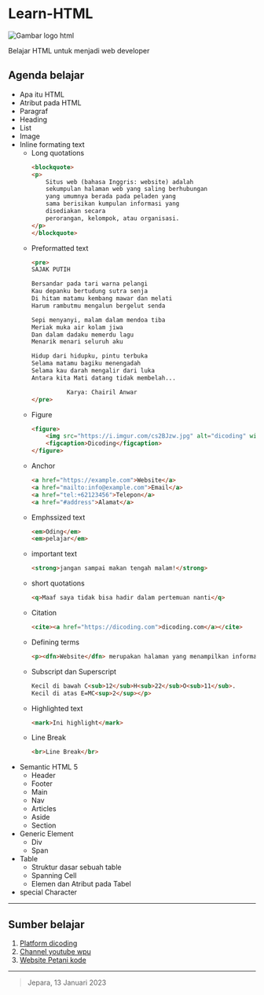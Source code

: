 # Learn-HTML

![Gambar logo html](https://images.unsplash.com/photo-1632882765546-1ee75f53becb?ixlib=rb-4.0.3&ixid=MnwxMjA3fDB8MHxwaG90by1wYWdlfHx8fGVufDB8fHx8&auto=format&fit=crop&w=1932&q=80)

Belajar HTML untuk menjadi web developer

## Agenda belajar

- Apa itu HTML
- Atribut pada HTML
- Paragraf
- Heading
- List
- Image
- Inline formating text
    - Long quotations
        ```html
        <blockquote>
        <p> 
            Situs web (bahasa Inggris: website) adalah 
            sekumpulan halaman web yang saling berhubungan 
            yang umumnya berada pada peladen yang 
            sama berisikan kumpulan informasi yang 
            disediakan secara 
            perorangan, kelompok, atau organisasi. 
        </p>
        </blockquote>
        ```
    - Preformatted text
        ```html
        <pre>
        SAJAK PUTIH

        Bersandar pada tari warna pelangi
        Kau depanku bertudung sutra senja
        Di hitam matamu kembang mawar dan melati
        Harum rambutmu mengalun bergelut senda

        Sepi menyanyi, malam dalam mendoa tiba
        Meriak muka air kolam jiwa
        Dan dalam dadaku memerdu lagu
        Menarik menari seluruh aku

        Hidup dari hidupku, pintu terbuka
        Selama matamu bagiku menengadah
        Selama kau darah mengalir dari luka
        Antara kita Mati datang tidak membelah...

                  Karya: Chairil Anwar
        </pre>
        ```
    - Figure
        ```html
        <figure>
            <img src="https://i.imgur.com/cs2BJzw.jpg" alt="dicoding" width="200px"/>
            <figcaption>Dicoding</figcaption>
        </figure>
        ```
    - Anchor
        ```html
        <a href="https://example.com">Website</a>
        <a href="mailto:info@example.com">Email</a>
        <a href="tel:+62123456">Telepon</a>
        <a href="#address">Alamat</a>
        ```
    - Emphssized text
        ```html
        <em>Oding</em>
        <em>pelajar</em>
        ```
    - important text
        ```html
        <strong>jangan sampai makan tengah malam!</strong>
        ```
    - short quotations
        ```html
        <q>Maaf saya tidak bisa hadir dalam pertemuan nanti</q>
        ```
    - Citation
        ```html
        <cite><a href="https://dicoding.com">dicoding.com</a></cite>
        ```    
    - Defining terms
        ```html
        <p><dfn>Website</dfn> merupakan halaman yang menampilkan informasi.</p>
        ```
    - Subscript dan Superscript
        ```html
        Kecil di bawah C<sub>12</sub>H<sub>22</sub>O<sub>11</sub>.
        Kecil di atas E=MC<sup>2</sup></p>
        ```
    - Highlighted text
        ```html
        <mark>Ini highlight</mark>
        ```
    - Line Break
        ```html
        <br>Line Break</br>
        ```
- Semantic HTML 5
    - Header
    - Footer
    - Main
    - Nav
    - Articles
    - Aside
    - Section
- Generic Element
    - Div
    - Span
- Table
    - Struktur dasar sebuah table
    - Spanning Cell
    - Elemen dan Atribut pada Tabel
- special Character


---

## Sumber belajar
1. [Platform dicoding](https://www.dicoding.com/academies/123)
2. [Channel youtube wpu](https://www.youtube.com/@sandhikagalihWPU)
3. [Website Petani kode](https://www.petanikode.com/)

---

> Jepara, 13 Januari 2023